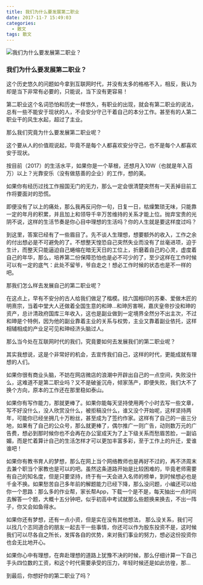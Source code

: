 ```yaml
---
title: 我们为什么要发展第二职业
date: 2017-11-7 15:49:03
categories:
  - 散文
tags: 散文
---
```


![我们为什么要发展第二职业？](/imgs/1510041481893.jpg)

### 我们为什么要发展第二职业？

这个历史悠久的问题如今拿到互联网时代，并没有太多的格格不入，相反，我认为却是当下非常有必要的，只能说，当下没有更容易！

第二职业这个名词恐怕和历史一样悠久，有职业的出现，就会有第二职业的说法，总有一些不能安于现状的人，不会安分守己干着自己的本分工作。甚至有的人第二职业干的风生水起，超过了主业。

那么我们究竟为什么要发展第二职业呢？

这个要从人的价值观说起，毕竟不是每个人都喜欢安分守己，也不是每个人都喜欢安于现状。

按目前（2017）的生活水平，如果你是一个草根，还想月入10W（也就是年入百万）以上？光靠安乐（没有做慈善的企业）的工作，想的美。

如果你有经历过找工作报国无门的无力，那么一定会很清楚突然有一天丢掉目前工作将要面对的恐慌。

即便没有了以上的痛处，那么我再反问你一句，日复一日，枯燥繁琐无味，只能靠一定的年月的积累，并且加上和领导千辛万苦维持的关系才能上位。抛弃宝贵的光阴不说，这样的生活节奏是你心目中理想的生活吗？你的人生就是要这样度过吗？

到这里，答案已经有了一些眉目了。先不谈人生理想，想要额外的收入，工作之余的付出想必是不可避免的了。不想整天惶恐自己突然失业而没有了丝毫进项，迫于生计，而整天只能逼迫自己蜷缩在暗无天日的工位上，折磨着自己的心灵，虚度着自己的年华，那么，培养第二份保障恐怕也是必不可少的了，至少这样在工作时候可以有一定的底气：此处不留爷，爷自走之！想必工作时候的状态也是不一样的吧。

那我们怎么样去发展自己的第二职业呢？

在这点上，早有不安分的古人给我们做足了楷模。挂六国相印的苏秦、爱做木匠的明熹宗，当着中堂大人还做着全国生意的和珅…和珅厉害啊，嘉庆皇帝抄没和珅的资产，总计清政府国库三年收入，这也是副业做到一定境界全然分不出主次，不过和珅是个特例，因为他的副业靠着主业的关系与权势，主业又靠着副业依托，这样相辅相成的产业足可见和珅经济头脑过人。

那么当今处在互联网时代的我们，究竟要如何去发展我们的第二职业呢？

其实我想说，这是个非常好的机会，去宣传我们自己，这样的时代，更能成就有理想的人们。

如果你很有商业头脑，不妨在网店微店的浪潮中开辟出自己的一点空间，失败没什么，这难道不是第二职业吗？又不是破釜沉舟，倾家荡产，即便失败，我们大不了换个方向，原本的工作还在那里稳如泰山。

如果你有写作能力，那就更棒了。如果你能每天坚持使用两个小时去写一些文章，写不好没什么，没人欣赏没什么，被拒稿没什么，谁又没个开始呢，这样坚持两年，可能你已经坐拥几十万粉丝，甚至成为了签约作家。这样有了自己的一亩三分地，如果有了自己的公众号，那么就更棒了，偶尔推广一则广告，动则数万元的广告费，想必到那时候你也不会再在办公室成天为了上下级关系而愁眉苦脸，一副谄媚，而是忙着算计自己的生活怎样才可以更加丰富多彩，至于工作上的升迁，爱谁谁吧！

如果你有教书育人的梦想，那么在网上当个网络教师也是再好不过的，再不济周末去兼个职当个家教也是可以的吧。虽然这条道路开始是比较困难的，毕竟老师需要有自己的知名度，但是只要坚持，终于有一天会进入名师的榜单，到时候想必也是千金不换。如果愁苦自己多年前的解题能力已经下降，那么没问题，小编还可以给你一个思路：那么多的作业帮，家长帮App，下载一个是不是，每天抽出一点时间去解答一个题，大概十五分钟吧，似乎初高中考试就那么些题换来换去，不出一阵子，你又会如鱼得水。

如果你还有梦想，还有一点小资，但是实在没有其他想法， 那么没关系，我们可以找几个志同道合的朋友一起去干一些事情，你还可以作为股东投资不是，这时候我们可以尽各自之所长，发挥各自的优势，来对我们事业的努力，想必这份投资你也会无比地开心。

如果你心中有理想，在奔赴理想的道路上犹豫不决的时候，那么仔细计算一下自己手头四位数的工资，和这个时代需要承受的压力，年轻时候还是如此彷徨，那…

到最后，你想好你的第二职业了吗？
